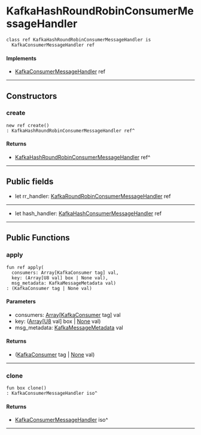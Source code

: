 # KafkaHashRoundRobinConsumerMessageHandler

```pony
class ref KafkaHashRoundRobinConsumerMessageHandler is
  KafkaConsumerMessageHandler ref
```

#### Implements

* [KafkaConsumerMessageHandler](pony-kafka-KafkaConsumerMessageHandler) ref

---

## Constructors

### create

```pony
new ref create()
: KafkaHashRoundRobinConsumerMessageHandler ref^
```

#### Returns

* [KafkaHashRoundRobinConsumerMessageHandler](pony-kafka-KafkaHashRoundRobinConsumerMessageHandler) ref^

---

## Public fields

* let rr_handler: [KafkaRoundRobinConsumerMessageHandler](pony-kafka-KafkaRoundRobinConsumerMessageHandler) ref

---

* let hash_handler: [KafkaHashConsumerMessageHandler](pony-kafka-KafkaHashConsumerMessageHandler) ref

---

## Public Functions

### apply

```pony
fun ref apply(
  consumers: Array[KafkaConsumer tag] val,
  key: (Array[U8 val] box | None val),
  msg_metadata: KafkaMessageMetadata val)
: (KafkaConsumer tag | None val)
```
#### Parameters

*   consumers: [Array](builtin-Array)\[[KafkaConsumer](pony-kafka-KafkaConsumer) tag\] val
*   key: ([Array](builtin-Array)\[[U8](builtin-U8) val\] box | [None](builtin-None) val)
*   msg_metadata: [KafkaMessageMetadata](pony-kafka-KafkaMessageMetadata) val

#### Returns

* ([KafkaConsumer](pony-kafka-KafkaConsumer) tag | [None](builtin-None) val)

---

### clone

```pony
fun box clone()
: KafkaConsumerMessageHandler iso^
```

#### Returns

* [KafkaConsumerMessageHandler](pony-kafka-KafkaConsumerMessageHandler) iso^

---

